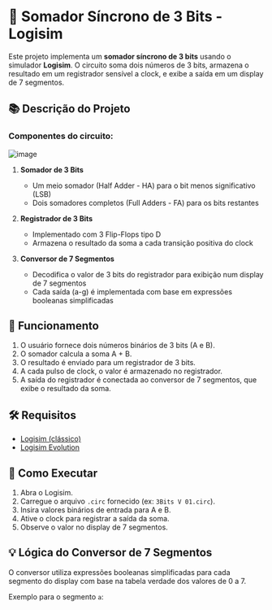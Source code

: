 # 🔢 Somador Síncrono de 3 Bits - Logisim

Este projeto implementa um **somador síncrono de 3 bits** usando o simulador **Logisim**. O circuito soma dois números de 3 bits, armazena o resultado em um registrador sensível a clock, e exibe a saída em um display de 7 segmentos.

## 📚 Descrição do Projeto

### Componentes do circuito:

![image](https://github.com/user-attachments/assets/2b9efdac-c03b-4cef-9328-fdbb6c4bd19f)


1. **Somador de 3 Bits**
   - Um meio somador (Half Adder - HA) para o bit menos significativo (LSB)
   - Dois somadores completos (Full Adders - FA) para os bits restantes

2. **Registrador de 3 Bits**
   - Implementado com 3 Flip-Flops tipo D
   - Armazena o resultado da soma a cada transição positiva do clock

3. **Conversor de 7 Segmentos**
   - Decodifica o valor de 3 bits do registrador para exibição num display de 7 segmentos
   - Cada saída (a-g) é implementada com base em expressões booleanas simplificadas

## 🔁 Funcionamento

1. O usuário fornece dois números binários de 3 bits (A e B).
2. O somador calcula a soma A + B.
3. O resultado é enviado para um registrador de 3 bits.
4. A cada pulso de clock, o valor é armazenado no registrador.
5. A saída do registrador é conectada ao conversor de 7 segmentos, que exibe o resultado da soma.

## 🛠️ Requisitos

- [Logisim (clássico)](http://www.cburch.com/logisim/)
- [Logisim Evolution](https://github.com/logisim-evolution/logisim-evolution)

## 🧪 Como Executar

1. Abra o Logisim.
2. Carregue o arquivo `.circ` fornecido (ex: `3Bits V 01.circ`).
3. Insira valores binários de entrada para A e B.
4. Ative o clock para registrar a saída da soma.
5. Observe o valor no display de 7 segmentos.

## 💡 Lógica do Conversor de 7 Segmentos

O conversor utiliza expressões booleanas simplificadas para cada segmento do display com base na tabela verdade dos valores de 0 a 7.

Exemplo para o segmento `a`:

